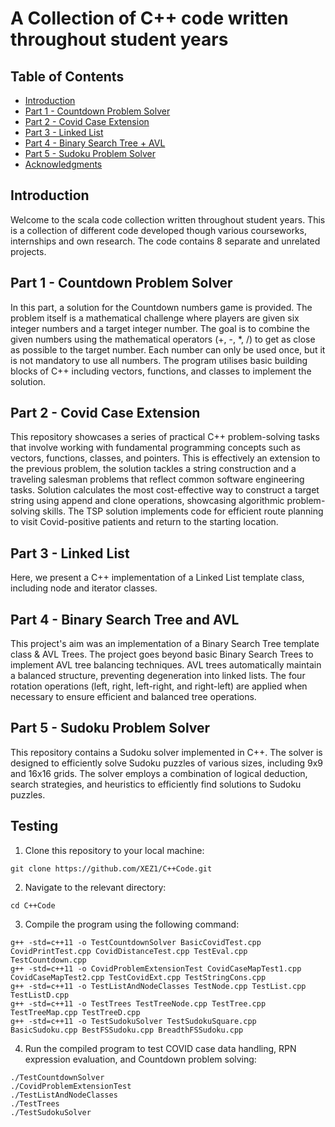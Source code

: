 # A Collection of C++ code written throughout student years

## Table of Contents

- [Introduction](#introduction)
- [Part 1 - Countdown Problem Solver](#part-1---countdown-problem-solver)
- [Part 2 - Covid Case Extension](#part-2---covid-case-extension)
- [Part 3 - Linked List](#part-3---linked-list)
- [Part 4 - Binary Search Tree + AVL](#part-4---binary-search-tree-and-avl)
- [Part 5 - Sudoku Problem Solver](#part-5---sudoku-problem-solver)
- [Acknowledgments](#acknowledgments)

## Introduction

Welcome to the scala code collection written throughout student years. This is a collection of different code developed though various courseworks, internships and own research. The code contains 8 separate and unrelated projects.

## Part 1 - Countdown Problem Solver

In this part, a solution for the Countdown numbers game is provided. The problem itself is a mathematical challenge where players are given six integer numbers and a target integer number. The goal is to combine the given numbers using the mathematical operators (+, -, *, /) to get as close as possible to the target number. Each number can only be used once, but it is not mandatory to use all numbers. The program utilises basic building blocks of C++ including vectors, functions, and classes to implement the solution.

## Part 2 - Covid Case Extension

This repository showcases a series of practical C++ problem-solving tasks that involve working with fundamental programming concepts such as vectors, functions, classes, and pointers. This is effectively an extension to the previous problem, the solution tackles a string construction and a traveling salesman problems that reflect common software engineering tasks. Solution calculates the most cost-effective way to construct a target string using append and clone operations, showcasing algorithmic problem-solving skills. The TSP solution implements code for efficient route planning to visit Covid-positive patients and return to the starting location.

## Part 3 - Linked List

Here, we present a C++ implementation of a Linked List template class, including node and iterator classes.

## Part 4 - Binary Search Tree and AVL

This project's aim was an implementation of a Binary Search Tree template class & AVL Trees. The project goes beyond basic Binary Search Trees to implement AVL tree balancing techniques. AVL trees automatically maintain a balanced structure, preventing degeneration into linked lists. The four rotation operations (left, right, left-right, and right-left) are applied when necessary to ensure efficient and balanced tree operations.

## Part 5 - Sudoku Problem Solver

This repository contains a Sudoku solver implemented in C++. The solver is designed to efficiently solve Sudoku puzzles of various sizes, including 9x9 and 16x16 grids. The solver employs a combination of logical deduction, search strategies, and heuristics to efficiently find solutions to Sudoku puzzles.

## Testing

1. Clone this repository to your local machine:
```
git clone https://github.com/XEZ1/C++Code.git
```
2. Navigate to the relevant directory:
```
cd C++Code
```
3. Compile the program using the following command:
```
g++ -std=c++11 -o TestCountdownSolver BasicCovidTest.cpp CovidPrintTest.cpp CovidDistanceTest.cpp TestEval.cpp TestCountdown.cpp
g++ -std=c++11 -o CovidProblemExtensionTest CovidCaseMapTest1.cpp CovidCaseMapTest2.cpp TestCovidExt.cpp TestStringCons.cpp
g++ -std=c++11 -o TestListAndNodeClasses TestNode.cpp TestList.cpp TestListD.cpp
g++ -std=c++11 -o TestTrees TestTreeNode.cpp TestTree.cpp TestTreeMap.cpp TestTreeD.cpp
g++ -std=c++11 -o TestSudokuSolver TestSudokuSquare.cpp BasicSudoku.cpp BestFSSudoku.cpp BreadthFSSudoku.cpp 
```
4. Run the compiled program to test COVID case data handling, RPN expression evaluation, and Countdown problem solving:
```
./TestCountdownSolver
./CovidProblemExtensionTest
./TestListAndNodeClasses
./TestTrees
./TestSudokuSolver
```

